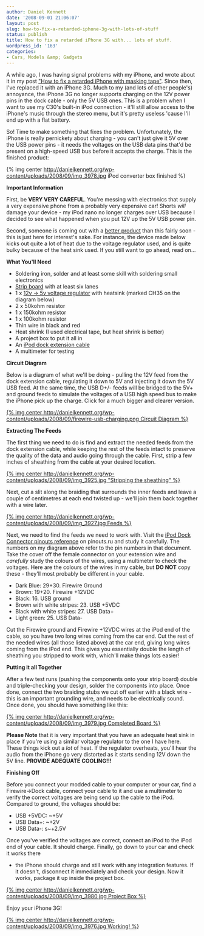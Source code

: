 ```yaml
---
author: Daniel Kennett
date: '2008-09-01 21:06:07'
layout: post
slug: how-to-fix-a-retarded-iphone-3g-with-lots-of-stuff
status: publish
title: How to fix a retarded iPhone 3G with... lots of stuff.
wordpress_id: '163'
categories:
- Cars, Models &amp; Gadgets
---
```


A while ago, I was having signal problems with my iPhone, and wrote
about it in my post ["How to fix a retarded iPhone with masking tape"](http://danielkennett.org/blog/2008/02/how-to-fix-a-retarded-iphone-with-masking-tape/). Since then, I've replaced it
with an iPhone 3G. Much to my (and lots of other people's) annoyance,
the iPhone 3G no longer supports charging on the 12V power pins in the
dock cable - only the 5V USB ones. This is a problem when I want to use
my C30's built-in iPod connection - it'll still allow access to the
iPhone's music through the stereo menu, but it's pretty useless 'cause
I'll end up with a flat battery.

So! Time to make something that fixes
the problem. Unfortunately, the iPhone is really pernickety about
charging - you can't just give it 5V over the USB power pins - it needs
the voltages on the USB data pins that'd be present on a high-speed USB
bus before it accepts the charge.  This is the finished product:

{% img center http://danielkennett.org/wp-content/uploads/2008/09/img_3978.jpg iPod converter box finished %}

**Important Information**

First, be **VERY VERY CAREFUL**. You're
messing with electronics that supply a very expensive phone from a
probably very expensive car! Shorts *will* damage your device - my iPod
nano no longer charges over USB because I decided to see what happened
when you put 12V up the 5V USB power pin.

Second, someone is coming out
with a [better product](http://www.cablejive.com/iphone_3g_charge_converter.html) than
this fairly soon - this is just here for interest's sake. For instance,
the device made below kicks out quite a lot of heat due to the voltage
regulator used, and is quite bulky because of the heat sink used. If you
still want to go ahead, read on... 

**What You'll Need**

-   Soldering iron, solder and at least some skill with soldering small
    electronics
-   [Strip board](http://www.maplin.co.uk/module.aspx?ModuleNo=1917&doy=1m9)
    with at least six lanes
-   1 x [12v -\> 5v voltage regulator](http://www.maplin.co.uk/Search.aspx?criteria=CH35) with
    heatsink (marked CH35 on the diagram below)
-   2 x 50kohm resistor
-   1 x 150kohm resistor
-   1 x 100kohm resistor
-   Thin wire in black and red
-   Heat shrink (I used electrical tape, but heat shrink is better)
-   A project box to put it all in
-   An [iPod dock extension cable](http://www.cablejive.com/extendercable.html)
-   A multimeter for testing

**Circuit Diagram**

Below is a diagram of what we'll be doing - pulling
the 12V feed from the dock extension cable, regulating it down to 5V and
injecting it down the 5V USB feed. At the same time, the USB D+/- feeds
will be bridged to the 5V+ and ground feeds to simulate the voltages of
a USB high speed bus to make the iPhone pick up the charge. Click for a
much bigger and clearer version.

[{% img center http://danielkennett.org/wp-content/uploads/2008/09/firewire-usb-charging.png Circuit Diagram %}](http://danielkennett.org/wp-content/uploads/2008/09/firewire-usb-charging.png)

**Extracting The Feeds**

The first thing we need to do is find and
extract the needed feeds from the dock extension cable, while keeping
the rest of the feeds intact to preserve the quality of the data and
audio going through the cable. First, strip a few inches of sheathing
from the cable at your desired location.

[{% img center http://danielkennett.org/wp-content/uploads/2008/09/img_3925.jpg "Stripping the sheathing" %}](http://danielkennett.org/wp-content/uploads/2008/09/img_3925.jpg)

Next, cut a slit along the braiding that surrounds the inner feeds and
leave a couple of centimetres at each end twisted up - we'll join them
back together with a wire later.

[{% img center http://danielkennett.org/wp-content/uploads/2008/09/img_3927.jpg Feeds %}](http://danielkennett.org/wp-content/uploads/2008/09/img_3927.jpg)

Next, we need to find the feeds we need to work with. Visit the
[iPod Dock Connector pinouts reference](http://pinouts.ru/Devices/ipod_pinout.shtml)
on pinouts.ru
and study it carefully. The numbers on my diagram above refer to the pin
numbers in that document. Take the cover off the female connector on
your extension wire and *carefully* study the colours of the wires,
using a multimeter to check the voltages. Here are the colours of the
wires in my cable, but **DO NOT** copy these - they'll most probably be
different in your cable. 

- Dark Blue: 29+30. Firewire Ground
- Brown: 19+20. Firewire +12VDC
- Black: 16. USB ground
- Brown with white stripes: 23. USB +5VDC
- Black with white stripes: 27. USB Data+
- Light green: 25. USB Data-

Cut the Firewire ground and Firewire +12VDC wires at the iPod end of the
cable, so you have two long wires coming from the car end. Cut the rest
of the needed wires (all those listed above) at the car end, giving long
wires coming from the iPod end. This gives you essentially double the
length of sheathing you stripped to work with, which'll make things lots
easier!

**Putting it all Together**

After a few test runs (pushing the components onto your strip board) 
double and triple-checking your
design, solder the components into place. Once done, connect the two
braiding stubs we cut off earlier with a black wire - this is an
important grounding wire, and needs to be electrically sound. Once done,
you should have something like this:

[{% img center http://danielkennett.org/wp-content/uploads/2008/09/img_3979.jpg Completed Board %}](http://danielkennett.org/wp-content/uploads/2008/09/img_3979.jpg)

**Please Note** that it is very important that you have an adequate heat
sink in place if you're using a similar voltage regulator to the one I
have here. These things kick out a *lot* of heat. If the regulator
overheats, you'll hear the audio from the iPhone go very distorted as it
starts sending 12V down the 5V line. **PROVIDE ADEQUATE COOLING!!!**

**Finishing Off** 

Before you connect your modded cable to your computer
or your car, find a Firewire-\>Dock cable, connect your cable to it and
use a multimeter to verify the correct voltages are being send up the
cable to the iPod. Compared to ground, the voltages should be:

- USB +5VDC: ~+5V 
- USB Data+: ~+2V
- USB Data-: s~+2.5V 

Once you've verified
the voltages are correct, connect an iPod to the iPod end of your cable.
It should charge. Finally, go down to your car and check it works there
- the iPhone should charge and still work with any integration features.
If it doesn't, disconnect it immediately and check your design. Now it
works, package it up inside the project box.

[{% img center http://danielkennett.org/wp-content/uploads/2008/09/img_3980.jpg Project Box %}](http://danielkennett.org/wp-content/uploads/2008/09/img_3980.jpg)

Enjoy your iPhone 3G!

[{% img center http://danielkennett.org/wp-content/uploads/2008/09/img_3976.jpg Working! %}](http://danielkennett.org/wp-content/uploads/2008/09/img_3976.jpg)
